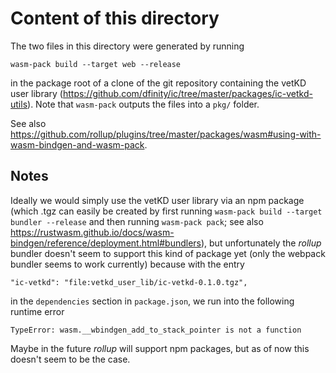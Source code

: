 # Content of this directory
The two files in this directory were generated by running
```
wasm-pack build --target web --release
```
in the package root of a clone of the git repository containing the vetKD user library (https://github.com/dfinity/ic/tree/master/packages/ic-vetkd-utils). Note that `wasm-pack` outputs the
files into a `pkg/` folder.

See also https://github.com/rollup/plugins/tree/master/packages/wasm#using-with-wasm-bindgen-and-wasm-pack.

## Notes
Ideally we would simply use the vetKD user library via an npm package (which .tgz can easily be created by first running `wasm-pack build --target bundler --release` and then running `wasm-pack pack`; see also https://rustwasm.github.io/docs/wasm-bindgen/reference/deployment.html#bundlers), but unfortunately the _rollup_ bundler doesn't seem to support this kind of package yet (only the webpack bundler seems to work currently) because with the entry
```
"ic-vetkd": "file:vetkd_user_lib/ic-vetkd-0.1.0.tgz",
```
in the `dependencies` section in `package.json`, we run into the following runtime error
```
TypeError: wasm.__wbindgen_add_to_stack_pointer is not a function
```
Maybe in the future _rollup_ will support npm packages, but as of now this doesn't seem to be the case.
